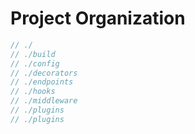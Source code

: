 # Project Organization

```javascript
// ./
// ./build
// ./config
// ./decorators
// ./endpoints
// ./hooks
// ./middleware
// ./plugins
// ./plugins

```
